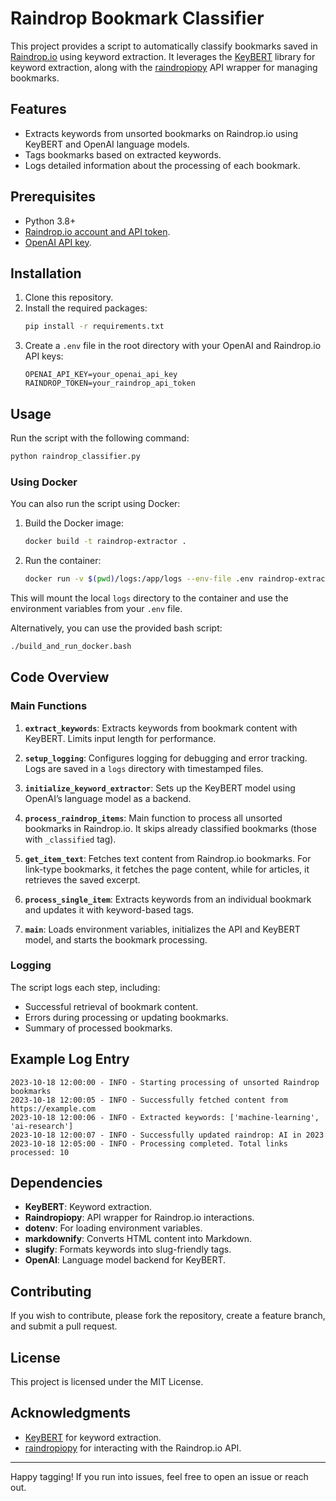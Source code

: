# Raindrop Bookmark Classifier

This project provides a script to automatically classify bookmarks saved in [Raindrop.io](https://raindrop.io/) using keyword extraction. It leverages the [KeyBERT](https://github.com/MaartenGr/KeyBERT) library for keyword extraction, along with the [raindropiopy](https://github.com/PBorocz/raindrop-io-py) API wrapper for managing bookmarks.

## Features
- Extracts keywords from unsorted bookmarks on Raindrop.io using KeyBERT and OpenAI language models.
- Tags bookmarks based on extracted keywords.
- Logs detailed information about the processing of each bookmark.

## Prerequisites

- Python 3.8+
- [Raindrop.io account and API token](https://app.raindrop.io/settings/integrations).
- [OpenAI API key](https://platform.openai.com/account/api-keys).

## Installation

1. Clone this repository.
2. Install the required packages:
   ```bash
   pip install -r requirements.txt
   ```
3. Create a `.env` file in the root directory with your OpenAI and Raindrop.io API keys:
   ```plaintext
   OPENAI_API_KEY=your_openai_api_key
   RAINDROP_TOKEN=your_raindrop_api_token
   ```

## Usage

Run the script with the following command:
```bash
python raindrop_classifier.py
```

### Using Docker

You can also run the script using Docker:

1. Build the Docker image:
   ```bash
   docker build -t raindrop-extractor .
   ```

2. Run the container:
   ```bash
   docker run -v $(pwd)/logs:/app/logs --env-file .env raindrop-extractor
   ```

This will mount the local `logs` directory to the container and use the environment variables from your `.env` file.

Alternatively, you can use the provided bash script:
```bash
./build_and_run_docker.bash
```



## Code Overview

### Main Functions

1. **`extract_keywords`**: Extracts keywords from bookmark content with KeyBERT. Limits input length for performance.

2. **`setup_logging`**: Configures logging for debugging and error tracking. Logs are saved in a `logs` directory with timestamped files.

3. **`initialize_keyword_extractor`**: Sets up the KeyBERT model using OpenAI’s language model as a backend.

4. **`process_raindrop_items`**: Main function to process all unsorted bookmarks in Raindrop.io. It skips already classified bookmarks (those with `_classified` tag).

5. **`get_item_text`**: Fetches text content from Raindrop.io bookmarks. For link-type bookmarks, it fetches the page content, while for articles, it retrieves the saved excerpt.

6. **`process_single_item`**: Extracts keywords from an individual bookmark and updates it with keyword-based tags.

7. **`main`**: Loads environment variables, initializes the API and KeyBERT model, and starts the bookmark processing.

### Logging

The script logs each step, including:
- Successful retrieval of bookmark content.
- Errors during processing or updating bookmarks.
- Summary of processed bookmarks.

## Example Log Entry
```
2023-10-18 12:00:00 - INFO - Starting processing of unsorted Raindrop bookmarks
2023-10-18 12:00:05 - INFO - Successfully fetched content from https://example.com
2023-10-18 12:00:06 - INFO - Extracted keywords: ['machine-learning', 'ai-research']
2023-10-18 12:00:07 - INFO - Successfully updated raindrop: AI in 2023
2023-10-18 12:05:00 - INFO - Processing completed. Total links processed: 10
```

## Dependencies

- **KeyBERT**: Keyword extraction.
- **Raindropiopy**: API wrapper for Raindrop.io interactions.
- **dotenv**: For loading environment variables.
- **markdownify**: Converts HTML content into Markdown.
- **slugify**: Formats keywords into slug-friendly tags.
- **OpenAI**: Language model backend for KeyBERT.

## Contributing

If you wish to contribute, please fork the repository, create a feature branch, and submit a pull request.

## License

This project is licensed under the MIT License.

## Acknowledgments

- [KeyBERT](https://github.com/MaartenGr/KeyBERT) for keyword extraction.
- [raindropiopy](https://github.com/PBorocz/raindrop-io-py) for interacting with the Raindrop.io API. 

---

Happy tagging! If you run into issues, feel free to open an issue or reach out.